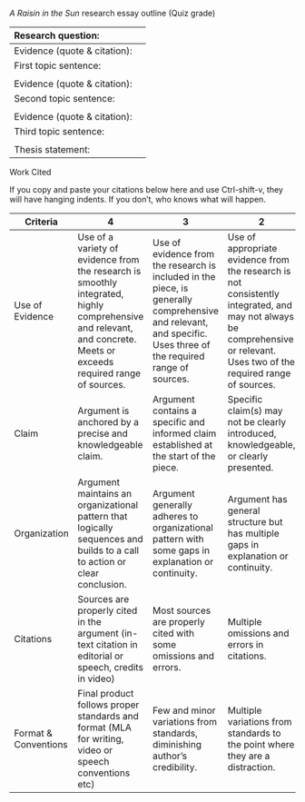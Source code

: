 *A Raisin in the Sun* research essay outline (Quiz grade)

| Research question: |  |
| :---- | ----- |
| Evidence (quote & citation): 
First topic sentence:  |  |
|  |  |
| Evidence (quote & citation): 
Second topic sentence: |  |
|  |  |
| Evidence (quote & citation): 
Third topic sentence:  |  |
|  |  |
| Thesis statement: |  |

Work Cited

If you copy and paste your citations below here and use Ctrl-shift-v, they will have hanging indents. If you don’t, who knows what will happen.

| Criteria | 4 | 3 | 2 | 1 |
| ----- | ----- | ----- | ----- | ----- |
| Use of Evidence | Use of a variety of evidence from the research is smoothly integrated, highly comprehensive and relevant, and concrete. Meets or exceeds required range of sources. | Use of evidence from the research is included in the piece, is generally comprehensive and relevant, and specific. Uses three of the required range of sources. | Use of appropriate evidence from the research is not consistently integrated, and may not always be comprehensive or relevant. Uses two of the required range of sources. | Use of evidence from the research is not naturally part of the work and is  generally not comprehensive, relevant, or specific. Uses one or none of the required range of sources. |
| Claim | Argument is anchored by a precise and knowledgeable claim. | Argument contains a specific and informed claim established at the start of the piece. | Specific claim(s) may not be clearly introduced, knowledgeable, or clearly presented. | Specific claim(s) may not be clearly introduced, knowledgeable, or clearly presented. |
| Organization | Argument maintains an organizational pattern that logically sequences and builds to a call to action or clear conclusion. | Argument generally adheres to organizational pattern with some gaps in explanation or continuity. | Argument has general structure but has multiple gaps in explanation or continuity. | No deliberate organizational structures in place. Introduction and conclusion may not be present. |
| Citations | Sources are properly cited in the argument (in-text citation in editorial or speech, credits in video) | Most sources are properly cited with some omissions and errors. | Multiple omissions and errors in citations. | No citations. |
| Format & Conventions | Final product follows proper standards and format (MLA for writing, video or speech conventions etc)  | Few and minor variations from standards, diminishing author’s credibility. | Multiple variations from standards to the point where they are a distraction. | Variations from standards make the essay difficult to read and understand. |

